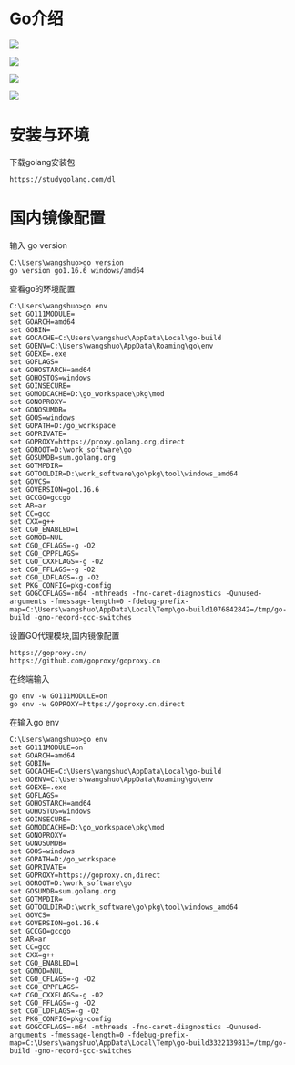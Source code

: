 



# Go介绍

![](https://images.cnblogs.com/cnblogs_com/wangshuo1/1613306/o_220813075240_1660377064083.png)



![](https://images.cnblogs.com/cnblogs_com/wangshuo1/1613306/o_220813082101_%E5%BE%AE%E4%BF%A1%E6%88%AA%E5%9B%BE_20220813162048.png)





![](https://images.cnblogs.com/cnblogs_com/wangshuo1/1613306/o_220813091943_%E5%BE%AE%E4%BF%A1%E5%9B%BE%E7%89%87_20220813171919.png)





![](https://images.cnblogs.com/cnblogs_com/wangshuo1/1613306/o_220813092054_%E5%BE%AE%E4%BF%A1%E5%9B%BE%E7%89%87_20220813172036.png)





# 安装与环境 



下载golang安装包

```
https://studygolang.com/dl
```











# 国内镜像配置



输入 go version

```
C:\Users\wangshuo>go version
go version go1.16.6 windows/amd64
```



查看go的环境配置

```
C:\Users\wangshuo>go env
set GO111MODULE=
set GOARCH=amd64
set GOBIN=
set GOCACHE=C:\Users\wangshuo\AppData\Local\go-build
set GOENV=C:\Users\wangshuo\AppData\Roaming\go\env
set GOEXE=.exe
set GOFLAGS=
set GOHOSTARCH=amd64
set GOHOSTOS=windows
set GOINSECURE=
set GOMODCACHE=D:\go_workspace\pkg\mod
set GONOPROXY=
set GONOSUMDB=
set GOOS=windows
set GOPATH=D:/go_workspace
set GOPRIVATE=
set GOPROXY=https://proxy.golang.org,direct
set GOROOT=D:\work_software\go
set GOSUMDB=sum.golang.org
set GOTMPDIR=
set GOTOOLDIR=D:\work_software\go\pkg\tool\windows_amd64
set GOVCS=
set GOVERSION=go1.16.6
set GCCGO=gccgo
set AR=ar
set CC=gcc
set CXX=g++
set CGO_ENABLED=1
set GOMOD=NUL
set CGO_CFLAGS=-g -O2
set CGO_CPPFLAGS=
set CGO_CXXFLAGS=-g -O2
set CGO_FFLAGS=-g -O2
set CGO_LDFLAGS=-g -O2
set PKG_CONFIG=pkg-config
set GOGCCFLAGS=-m64 -mthreads -fno-caret-diagnostics -Qunused-arguments -fmessage-length=0 -fdebug-prefix-map=C:\Users\wangshuo\AppData\Local\Temp\go-build1076842842=/tmp/go-build -gno-record-gcc-switches
```



设置GO代理模块,国内镜像配置

```
https://goproxy.cn/
https://github.com/goproxy/goproxy.cn
```

在终端输入

```
go env -w GO111MODULE=on
go env -w GOPROXY=https://goproxy.cn,direct
```

在输入go env

```
C:\Users\wangshuo>go env
set GO111MODULE=on
set GOARCH=amd64
set GOBIN=
set GOCACHE=C:\Users\wangshuo\AppData\Local\go-build
set GOENV=C:\Users\wangshuo\AppData\Roaming\go\env
set GOEXE=.exe
set GOFLAGS=
set GOHOSTARCH=amd64
set GOHOSTOS=windows
set GOINSECURE=
set GOMODCACHE=D:\go_workspace\pkg\mod
set GONOPROXY=
set GONOSUMDB=
set GOOS=windows
set GOPATH=D:/go_workspace
set GOPRIVATE=
set GOPROXY=https://goproxy.cn,direct
set GOROOT=D:\work_software\go
set GOSUMDB=sum.golang.org
set GOTMPDIR=
set GOTOOLDIR=D:\work_software\go\pkg\tool\windows_amd64
set GOVCS=
set GOVERSION=go1.16.6
set GCCGO=gccgo
set AR=ar
set CC=gcc
set CXX=g++
set CGO_ENABLED=1
set GOMOD=NUL
set CGO_CFLAGS=-g -O2
set CGO_CPPFLAGS=
set CGO_CXXFLAGS=-g -O2
set CGO_FFLAGS=-g -O2
set CGO_LDFLAGS=-g -O2
set PKG_CONFIG=pkg-config
set GOGCCFLAGS=-m64 -mthreads -fno-caret-diagnostics -Qunused-arguments -fmessage-length=0 -fdebug-prefix-map=C:\Users\wangshuo\AppData\Local\Temp\go-build3322139813=/tmp/go-build -gno-record-gcc-switches


```





































